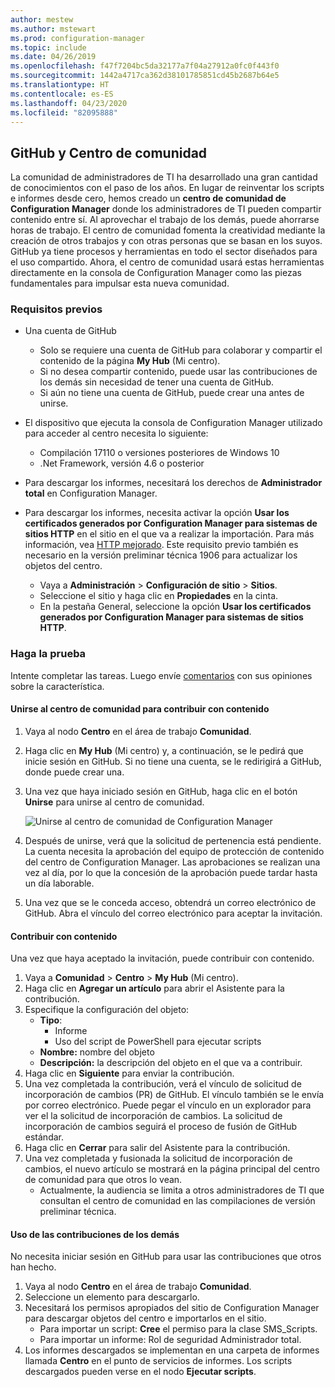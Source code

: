 ```yaml
---
author: mestew
ms.author: mstewart
ms.prod: configuration-manager
ms.topic: include
ms.date: 04/26/2019
ms.openlocfilehash: f47f7204bc5da32177a7f04a27912a0fc0f443f0
ms.sourcegitcommit: 1442a4717ca362d38101785851cd45b2687b64e5
ms.translationtype: HT
ms.contentlocale: es-ES
ms.lasthandoff: 04/23/2020
ms.locfileid: "82095888"
---
```

## <a name="community-hub-and-github"></a>GitHub y Centro de comunidad
<!--3555935 & 3555936-->

La comunidad de administradores de TI ha desarrollado una gran cantidad de conocimientos con el paso de los años. En lugar de reinventar los scripts e informes desde cero, hemos creado un **centro de comunidad de Configuration Manager** donde los administradores de TI pueden compartir contenido entre sí. Al aprovechar el trabajo de los demás, puede ahorrarse horas de trabajo. El centro de comunidad fomenta la creatividad mediante la creación de otros trabajos y con otras personas que se basan en los suyos. GitHub ya tiene procesos y herramientas en todo el sector diseñados para el uso compartido. Ahora, el centro de comunidad usará estas herramientas directamente en la consola de Configuration Manager como las piezas fundamentales para impulsar esta nueva comunidad.


### <a name="prerequisites"></a>Requisitos previos 

- Una cuenta de GitHub

  - Solo se requiere una cuenta de GitHub para colaborar y compartir el contenido de la página **My Hub** (Mi centro).
  - Si no desea compartir contenido, puede usar las contribuciones de los demás sin necesidad de tener una cuenta de GitHub.
  - Si aún no tiene una cuenta de GitHub, puede crear una antes de unirse.

- El dispositivo que ejecuta la consola de Configuration Manager utilizado para acceder al centro necesita lo siguiente:

   - Compilación 17110 o versiones posteriores de Windows 10
   - .Net Framework, versión 4.6 o posterior

- Para descargar los informes, necesitará los derechos de **Administrador total** en Configuration Manager.
- Para descargar los informes, necesita activar la opción **Usar los certificados generados por Configuration Manager para sistemas de sitios HTTP**  en el sitio en el que va a realizar la importación. Para más información, vea [HTTP mejorado](../../../../plan-design/hierarchy/enhanced-http.md). Este requisito previo también es necesario en la versión preliminar técnica 1906 para actualizar los objetos del centro.

     - Vaya a **Administración** > **Configuración de sitio** > **Sitios**.
     - Seleccione el sitio y haga clic en **Propiedades** en la cinta. 
     - En la pestaña General, seleccione la opción **Usar los certificados generados por Configuration Manager para sistemas de sitios HTTP**.

### <a name="try-it-out"></a>Haga la prueba

Intente completar las tareas. Luego envíe [comentarios](../../../../understand/find-help.md#product-feedback) con sus opiniones sobre la característica.

#### <a name="join-the-community-hub-to-contribute-content"></a>Unirse al centro de comunidad para contribuir con contenido

1. Vaya al nodo **Centro** en el área de trabajo **Comunidad**.
1. Haga clic en **My Hub** (Mi centro) y, a continuación, se le pedirá que inicie sesión en GitHub. Si no tiene una cuenta, se le redirigirá a GitHub, donde puede crear una.
1. Una vez que haya iniciado sesión en GitHub, haga clic en el botón **Unirse** para unirse al centro de comunidad.

   ![Unirse al centro de comunidad de Configuration Manager](../../media/3555935-join-community-hub.png)

1. Después de unirse, verá que la solicitud de pertenencia está pendiente. La cuenta necesita la aprobación del equipo de protección de contenido del centro de Configuration Manager. Las aprobaciones se realizan una vez al día, por lo que la concesión de la aprobación puede tardar hasta un día laborable.
1. Una vez que se le conceda acceso, obtendrá un correo electrónico de GitHub. Abra el vínculo del correo electrónico para aceptar la invitación.

#### <a name="contribute-content"></a>Contribuir con contenido

Una vez que haya aceptado la invitación, puede contribuir con contenido.

1. Vaya a **Comunidad** > **Centro** > **My Hub** (Mi centro).
1. Haga clic en **Agregar un artículo** para abrir el Asistente para la contribución.
1. Especifique la configuración del objeto:
   - **Tipo**: 
     - Informe
     - Uso del script de PowerShell para ejecutar scripts
   - **Nombre:** nombre del objeto
   - **Descripción:** la descripción del objeto en el que va a contribuir.
1. Haga clic en **Siguiente** para enviar la contribución.
1. Una vez completada la contribución, verá el vínculo de solicitud de incorporación de cambios (PR) de GitHub. El vínculo también se le envía por correo electrónico. Puede pegar el vínculo en un explorador para ver el la solicitud de incorporación de cambios. La solicitud de incorporación de cambios seguirá el proceso de fusión de GitHub estándar.
1. Haga clic en **Cerrar** para salir del Asistente para la contribución.
1. Una vez completada y fusionada la solicitud de incorporación de cambios, el nuevo artículo se mostrará en la página principal del centro de comunidad para que otros lo vean.
   - Actualmente, la audiencia se limita a otros administradores de TI que consultan el centro de comunidad en las compilaciones de versión preliminar técnica.

#### <a name="use-the-contributions-of-others"></a>Uso de las contribuciones de los demás

No necesita iniciar sesión en GitHub para usar las contribuciones que otros han hecho.

1. Vaya al nodo **Centro** en el área de trabajo **Comunidad**.
1. Seleccione un elemento para descargarlo.
1. Necesitará los permisos apropiados del sitio de Configuration Manager para descargar objetos del centro e importarlos en el sitio.
    - Para importar un script: **Cree** el permiso para la clase SMS_Scripts.
    - Para importar un informe: Rol de seguridad Administrador total.
1. Los informes descargados se implementan en una carpeta de informes llamada **Centro** en el punto de servicios de informes. Los scripts descargados pueden verse en el nodo **Ejecutar scripts**.

